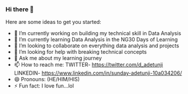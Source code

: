 ### Hi there 👋


Here are some ideas to get you started:

- 🔭 I’m currently working on building my technical skill in Data Analysis
- 🌱 I’m currently learning Data Analysis in the NG30 Days of Learning
- 👯 I’m looking to collaborate on everything data analysis and projects
- 🤔 I’m looking for help with breaking technical concepts
- 💬 Ask me about my learning journey
- 📫 How to reach me: TWITTER- https://twitter.com/d_adetunji LINKEDIN- https://www.linkedin.com/in/sunday-adetunji-10a034206/
- 😄 Pronouns: (HE/HIM/HIS)
- ⚡ Fun fact: I love fun...lol
